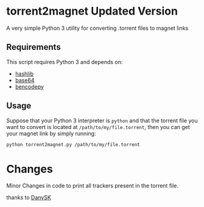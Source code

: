 # torrent2magnet Updated Version
A very simple Python 3 utility for converting .torrent files to magnet links

## Requirements
This script requires Python 3 and depends on:
* [hashlib](https://docs.python.org/3/library/hashlib.html)
* [base64](https://docs.python.org/3.1/library/base64.html)
* [bencodepy](https://github.com/eweast/BencodePy)

## Usage
Suppose that your Python 3 interpreter is ``python`` and that the torrent file you want to convert is located at ``/path/to/my/file.torrent``, then you can get your magnet link by simply running:
```bash
python torrent2magnet.py /path/to/my/file.torrent
```
# Changes
Minor Changes in code to print all trackers present in the torrent file.

thanks to [DanySK](https://github.com/DanySK)
